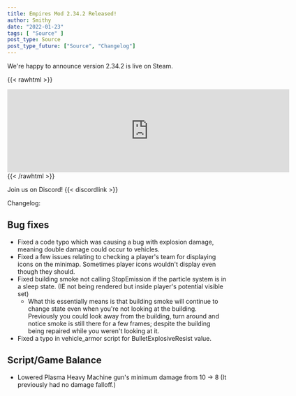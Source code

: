 ```yaml
---
title: Empires Mod 2.34.2 Released!
author: Smithy
date: "2022-01-23"
tags: [ "Source" ]
post_type: Source
post_type_future: ["Source", "Changelog"]
---
```



We're happy to announce version 2.34.2 is live on Steam.

{{< rawhtml >}}
<iframe src="https://store.steampowered.com/widget/17740/" frameborder="0" width="646" height="190"></iframe>
{{< /rawhtml >}}

Join us on Discord! {{< discordlink >}}

Changelog:

## Bug fixes

- Fixed a code typo which was causing a bug with explosion damage, meaning double damage could occur to vehicles.
- Fixed a few issues relating to checking a player's team for displaying icons on the minimap. Sometimes player icons wouldn't display even though they should.
- Fixed building smoke not calling StopEmission if the particle system is in a sleep state. (IE not being rendered but inside player's potential visible set)
	- What this essentially means is that building smoke will continue to change state even when you're not looking at the building. Previously you could look away from the building, turn around and notice smoke is still there for a few frames; despite the building being repaired while you weren't looking at it.
- Fixed a typo in vehicle_armor script for BulletExplosiveResist value.


## Script/Game Balance
- Lowered Plasma Heavy Machine gun's minimum damage from 10 -> 8 (It previously had no damage falloff.)


